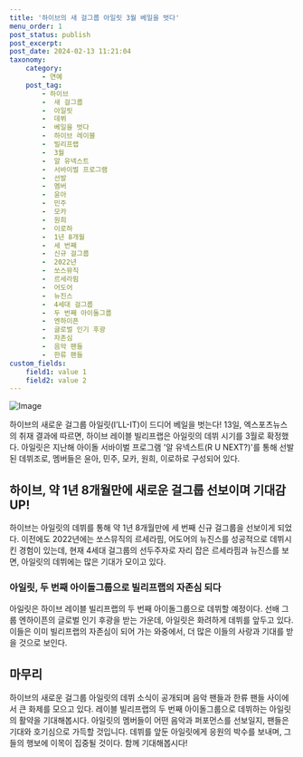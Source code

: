 ```yaml
---
title: '하이브의 새 걸그룹 아일릿 3월 베일을 벗다'
menu_order: 1
post_status: publish
post_excerpt: 
post_date: 2024-02-13 11:21:04
taxonomy:
    category:
        - 연예
    post_tag:
        - 하이브
        -  새 걸그룹
        -  아일릿
        -  데뷔
        -  베일을 벗다
        -  하이브 레이블
        -  빌리프랩
        -  3월
        -  알 유넥스트
        -  서바이벌 프로그램
        -  선발
        -  멤버
        -  윤아
        -  민주
        -  모카
        -  원희
        -  이로하
        -  1년 8개월
        -  세 번째
        -  신규 걸그룹
        -  2022년
        -  쏘스뮤직
        -  르세라핌
        -  어도어
        -  뉴진스
        -  4세대 걸그룹
        -  두 번째 아이돌그룹
        -  엔하이픈
        -  글로벌 인기 후광
        -  자존심
        -  음악 팬들
        -  한류 팬들
custom_fields:
    field1: value 1
    field2: value 2
---
```


![Image](https://mimgnews.pstatic.net/image/311/2024/02/13/0001690888_001_20240213092301307.jpg?type=w540)

하이브의 새로운 걸그룹 아일릿(I’LL-IT)이 드디어 베일을 벗는다! 13일, 엑스포츠뉴스의 취재 결과에 따르면, 하이브 레이블 빌리프랩은 아일릿의 데뷔 시기를 3월로 확정했다. 아일릿은 지난해 아이돌 서바이벌 프로그램 '알 유넥스트(R U NEXT?)'를 통해 선발된 데뷔조로, 멤버들은 윤아, 민주, 모카, 원희, 이로하로 구성되어 있다.
## 하이브, 약 1년 8개월만에 새로운 걸그룹 선보이며 기대감UP!
하이브는 아일릿의 데뷔를 통해 약 1년 8개월만에 세 번째 신규 걸그룹을 선보이게 되었다. 이전에도 2022년에는 쏘스뮤직의 르세라핌, 어도어의 뉴진스를 성공적으로 데뷔시킨 경험이 있는데, 현재 4세대 걸그룹의 선두주자로 자리 잡은 르세라핌과 뉴진스를 보면, 아일릿의 데뷔에는 많은 기대가 모이고 있다.
### 아일릿, 두 번째 아이돌그룹으로 빌리프랩의 자존심 되다
아일릿은 하이브 레이블 빌리프랩의 두 번째 아이돌그룹으로 데뷔할 예정이다. 선배 그룹 엔하이픈의 글로벌 인기 후광을 받는 가운데, 아일릿은 화려하게 데뷔를 앞두고 있다. 이들은 이미 빌리프랩의 자존심이 되어 가는 와중에서, 더 많은 이들의 사랑과 기대를 받을 것으로 보인다.
## 마무리
하이브의 새로운 걸그룹 아일릿의 데뷔 소식이 공개되며 음악 팬들과 한류 팬들 사이에서 큰 화제를 모으고 있다. 레이블 빌리프랩의 두 번째 아이돌그룹으로 데뷔하는 아일릿의 활약을 기대해봅시다. 아일릿의 멤버들이 어떤 음악과 퍼포먼스를 선보일지, 팬들은 기대와 호기심으로 가득할 것입니다. 데뷔를 앞둔 아일릿에게 응원의 박수를 보내며, 그들의 행보에 이목이 집중될 것이다. 함께 기대해봅시다!
